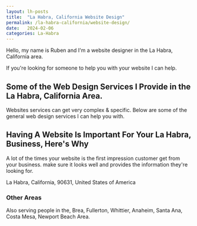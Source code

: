 ```yaml
---
layout: lh-posts
title:  "La Habra, California Website Design"
permalink: /la-habra-california/website-design/
date:   2024-02-06
categories: La-Habra
---
```


Hello, my name is Ruben and I'm a website designer in the La Habra, California area.

If you're looking for someone to help you with your website I can help.

## Some of the Web Design Services I Provide in the La Habra, California Area.
Websites services can get very complex & specific.  Below are some of the general web design services I can help you with.

## Having A Website Is Important For Your La Habra, Business, Here's Why
A lot of the times your website is the first impression customer get from your business. make sure it looks well and provides the information they're looking for.

La Habra, California, 90631, United States of America

### Other Areas
Also serving people in the, Brea, Fullerton, Whittier, Anaheim, Santa Ana, Costa Mesa, Newport Beach Area.